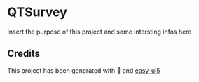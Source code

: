 # QTSurvey
Insert the purpose of this project and some intersting infos here


## Credits
This project has been generated with 💙 and [easy-ui5](https://github.com/SAP)
